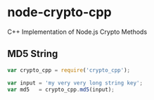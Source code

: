 node-crypto-cpp
===============

C++ Implementation of Node.js Crypto Methods


## MD5 String

```javascript
var crypto_cpp = require('crypto_cpp');

var input = 'my very very long string key';
var md5   = crypto_cpp.md5(input);

```
